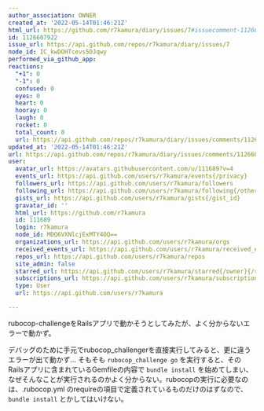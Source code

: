 ```yaml
---
author_association: OWNER
created_at: '2022-05-14T01:46:21Z'
html_url: https://github.com/r7kamura/diary/issues/7#issuecomment-1126607922
id: 1126607922
issue_url: https://api.github.com/repos/r7kamura/diary/issues/7
node_id: IC_kwDOHTcevs5DJqwy
performed_via_github_app: 
reactions:
  "+1": 0
  "-1": 0
  confused: 0
  eyes: 0
  heart: 0
  hooray: 0
  laugh: 0
  rocket: 0
  total_count: 0
  url: https://api.github.com/repos/r7kamura/diary/issues/comments/1126607922/reactions
updated_at: '2022-05-14T01:46:21Z'
url: https://api.github.com/repos/r7kamura/diary/issues/comments/1126607922
user:
  avatar_url: https://avatars.githubusercontent.com/u/111689?v=4
  events_url: https://api.github.com/users/r7kamura/events{/privacy}
  followers_url: https://api.github.com/users/r7kamura/followers
  following_url: https://api.github.com/users/r7kamura/following{/other_user}
  gists_url: https://api.github.com/users/r7kamura/gists{/gist_id}
  gravatar_id: ''
  html_url: https://github.com/r7kamura
  id: 111689
  login: r7kamura
  node_id: MDQ6VXNlcjExMTY4OQ==
  organizations_url: https://api.github.com/users/r7kamura/orgs
  received_events_url: https://api.github.com/users/r7kamura/received_events
  repos_url: https://api.github.com/users/r7kamura/repos
  site_admin: false
  starred_url: https://api.github.com/users/r7kamura/starred{/owner}{/repo}
  subscriptions_url: https://api.github.com/users/r7kamura/subscriptions
  type: User
  url: https://api.github.com/users/r7kamura

---
```

rubocop-challengeをRailsアプリで動かそうとしてみたが、よく分からないエラーで動かず。

デバッグのために手元でrubocop_challengerを直接実行してみると、更に違うエラーが出て動かず… そもそも `rubocop_challenge go` を実行すると、そのRailsアプリに含まれているGemfileの内容で `bundle install` を始めてしまい、なぜそんなことが実行されるのかよく分からない。rubocopの実行に必要なのは、.rubocop.yml のrequireの項目で定義されているものだけのはずなので、`bundle install` とかしてはいけない。